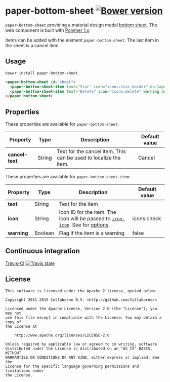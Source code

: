 paper-bottom-sheet [![Bower version](https://badge.fury.io/bo/paper-bottom-sheet.svg)](http://badge.fury.io/bo/paper-bottom-sheet)
=========

`paper-bottom-sheet` providing a material design modal [bottom sheet](https://www.google.com/design/spec/components/bottom-sheets.html). The web component is built with [Polymer 1.x](https://www.polymer-project.org).

Items can be added with the element `paper-bottom-sheet`. The last item in the sheet is a cancel item.

## Usage

`bower install paper-bottom-sheet`

```html
<paper-bottom-sheet id="sheet">
  <paper-bottom-sheet-item text="Star" icon="icons:star-border" on-tap="star"></paper-bottom-sheet-item>
  <paper-bottom-sheet-item text="Delete" icon="icons:delete" warning on-tap="delete"></paper-bottom-sheet-item>
</paper-bottom-sheet>
```


## Properties

These properties are available for `paper-bottom-sheet`:

Property        | Type   | Description                                                      | Default value
--------------- | ------ | ---------------------------------------------------------------- | -------------
**cancel-text** | String | Text for the cancel item. This can be used to localize the item. | Cancel

These properties are available for `paper-bottom-sheet-item`:

Property     | Type    | Description                   | Default value       
------------ | ------- | ----------------------------- | -------------
**text**     | String  | Text for the item             |
**icon**     | String  | Icon ID for the item. The icon will be passed to [`iron-icon`](https://elements.polymer-project.org/elements/iron-icon). See for [options](https://elements.polymer-project.org/elements/iron-icons?view=demo:demo/index.html&active=iron-icons). | icons:check
**warning**  | Boolean | Flag if the item is a warning | false


## Continuous integration

[Travis-CI](https://travis-ci.org/Collaborne/paper-bottom-sheet) [![Travis state](https://travis-ci.org/Collaborne/paper-bottom-sheet.svg?branch=master)](https://travis-ci.org/Collaborne/paper-bottom-sheet)


## License

    This software is licensed under the Apache 2 license, quoted below.

    Copyright 2011-2015 Collaborne B.V. <http://github.com/Collaborne/>

    Licensed under the Apache License, Version 2.0 (the "License"); you may not
    use this file except in compliance with the License. You may obtain a copy of
    the License at

        http://www.apache.org/licenses/LICENSE-2.0

    Unless required by applicable law or agreed to in writing, software
    distributed under the License is distributed on an "AS IS" BASIS, WITHOUT
    WARRANTIES OR CONDITIONS OF ANY KIND, either express or implied. See the
    License for the specific language governing permissions and limitations under
    the License.
    